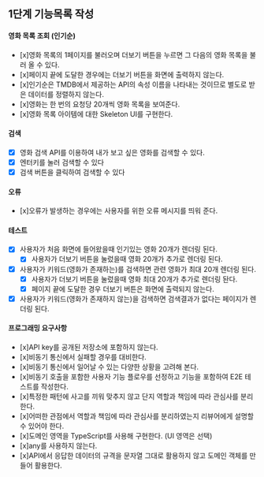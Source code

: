 ## 1단계 기능목록 작성

#### 영화 목록 조회 (인기순)

- [x]영화 목록의 1페이지를 불러오며 더보기 버튼을 누르면 그 다음의 영화 목록을 불러 올 수 있다.
- [x]페이지 끝에 도달한 경우에는 더보기 버튼을 화면에 출력하지 않는다.
- [x]인기순은 TMDB에서 제공하는 API의 속성 이름을 나타내는 것이므로 별도로 받은 데이터를 정렬하지 않는다.
- [x]영화는 한 번의 요청당 20개씩 영화 목록을 보여준다.
- [x]영화 목록 아이템에 대한 Skeleton UI를 구현한다.

#### 검색

- [x] 영화 검색 API를 이용하여 내가 보고 싶은 영화를 검색할 수 있다.
- [x] 엔터키를 눌러 검색할 수 있다
- [x] 검색 버튼을 클릭하여 검색할 수 있다

#### 오류

- [x]오류가 발생하는 경우에는 사용자를 위한 오류 메시지를 띄워 준다.

#### 테스트

- [x] 사용자가 처음 화면에 들어왔을때 인기있는 영화 20개가 렌더링 된다.
  - [x] 사용자가 더보기 버튼을 눌렀을때 영화 20개가 추가로 렌더링 된다.
- [x] 사용자가 키워드(영화가 존재하는)를 검색하면 관련 영화가 최대 20개 렌더링 된다.
  - [x] 사용자가 더보기 버튼을 눌렀을때 영화 최대 20개가 추가로 렌더링 돤다.
  - [x] 페이지 끝에 도달한 경우 더보기 버튼은 화면에 출력되지 않는다.
- [x] 사용자가 키워드(영화가 존재하지 않는)을 검색하면 검색결과가 없다는 페이지가 렌더링 된다.

#### 프로그래밍 요구사항

- [x]API key를 공개된 저장소에 포함하지 않는다.
- [x]비동기 통신에서 실패할 경우를 대비한다.
- [x]비동기 통신에서 일어날 수 있는 다양한 상황을 고려해 본다.
- [x]비동기 호출을 포함한 사용자 기능 플로우를 선정하고 기능을 포함하여 E2E 테스트를 작성한다.
- [x]특정한 패턴에 사고를 끼워 맞추지 않고 단지 역할과 책임에 따라 관심사를 분리한다.
- [x]어떠한 관점에서 역할과 책임에 따라 관심사를 분리하였는지 리뷰어에게 설명할 수 있어야 한다.
- [x]도메인 영역을 TypeScript를 사용해 구현한다. (UI 영역은 선택)
- [x]any를 사용하지 않는다.
- [x]API에서 응답한 데이터의 규격을 문자열 그대로 활용하지 않고 도메인 객체를 만들어 활용한다.
